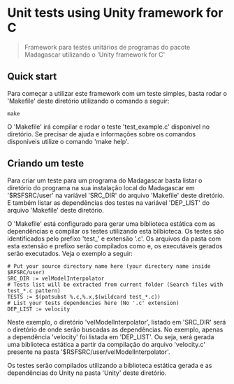 # Unit tests using Unity framework for C

> Framework para testes unitários de programas do pacote Madagascar utilizando o 'Unity framework for C'

## Quick start

Para começar a utilizar este framework com um teste simples, basta rodar o 'Makefile' deste diretório utilizando
o comando a seguir:

```
make
```

O 'Makefile' irá compilar e rodar o teste 'test_example.c' disponível no diretório. Se precisar de ajuda e informações
sobre os comandos disponíveis utilize o comando 'make help'.

## Criando um teste

Para criar um teste para um programa do Madagascar basta listar o diretório do programa na sua instalação local
do Madagascar em '$RSFSRC/user' na variável 'SRC_DIR' do arquivo 'Makefile' deste diretório. E também listar as
dependências dos testes na variável 'DEP_LIST' do arquivo 'Makefile' deste diretório.

O 'Makefile' está configurado para gerar uma biblioteca estática com as dependências e compilar os testes utilizando
esta bilbioteca. Os testes são identificados pelo prefixo 'test_' e extensão '.c'. Os arquivos da pasta com esta extensão
e prefixo serão compilados como e, os executáveis gerados serão executados. Veja o exemplo a seguir:

```
# Put your source directory name here (your directory name inside $RFSRC/user)
SRC_DIR := velModelInterpolator
# Tests list will be extracted from current folder (Search files with test_*.c pattern)
TESTS := $(patsubst %.c,%.x,$(wildcard test_*.c))
# List your tests dependencies here (No '.c' extension)
DEP_LIST := velocity
```

Neste exemplo, o diretório 'velModelInterpolator', listado em 'SRC_DIR' será o diretório de onde serão buscadas as dependências.
No exemplo, apenas a dependência 'velocity' foi listada em 'DEP_LIST'. Ou seja, será gerada uma biblioteca estática
a partir da compilação do arquivo 'velocity.c' presente na pasta '$RSFSRC/user/velModelInterpolator'.

Os testes serão compilados utilizando a biblioteca estática gerada e as dependências do Unity na pasta 'Unity' deste
diretório.

